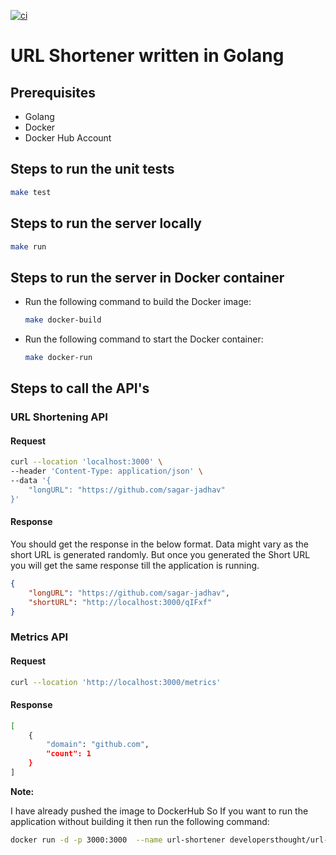 [![ci](https://github.com/sagar-jadhav/url-shortener/actions/workflows/docker-image.yml/badge.svg?branch=main)](https://github.com/sagar-jadhav/url-shortener/actions/workflows/docker-image.yml)

# URL Shortener written in Golang

## Prerequisites

- Golang
- Docker
- Docker Hub Account

## Steps to run the unit tests 

```bash
make test
```

## Steps to run the server locally

```bash
make run
```

## Steps to run the server in Docker container

- Run the following command to build the Docker image: 

  ```bash
  make docker-build
  ```

- Run the following command to start the Docker container:

  ```bash
  make docker-run
  ```

## Steps to call the API's

### URL Shortening API

#### Request

```bash
curl --location 'localhost:3000' \
--header 'Content-Type: application/json' \
--data '{
    "longURL": "https://github.com/sagar-jadhav"
}'
```

#### Response

You should get the response in the below format. Data might vary as the short URL is generated randomly. But once you generated the Short URL you will get the same response till the application is running.

```json
{
    "longURL": "https://github.com/sagar-jadhav",
    "shortURL": "http://localhost:3000/qIFxf"
}
```

### Metrics API

#### Request

```bash
curl --location 'http://localhost:3000/metrics'
```

#### Response

```bash
[
    {
        "domain": "github.com",
        "count": 1
    }
]
```

**Note:**

I have already pushed the image to DockerHub So If you want to run the application without building it then run the following command: 

```bash
docker run -d -p 3000:3000  --name url-shortener developersthought/url-shortener:1.0
```
